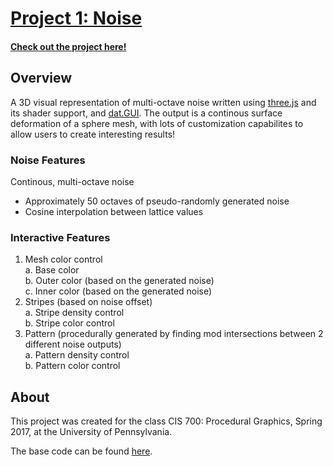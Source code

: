 # [Project 1: Noise](https://github.com/CIS700-Procedural-Graphics/Project1-Noise)

#### [Check out the project here!](https://sknop8.github.io/Project1-Noise/)

## Overview

A 3D visual representation of multi-octave noise written using [three.js](https://threejs.org/) and its shader support, and [dat.GUI](https://workshop.chromeexperiments.com/examples/gui/#1--Basic-Usage). The output is a continous surface deformation of a sphere mesh, with lots of customization capabilites to allow users to create interesting results!

### Noise Features
Continous, multi-octave noise
- Approximately 50 octaves of pseudo-randomly generated noise
- Cosine interpolation between lattice values

### Interactive Features

1. Mesh color control    
a. Base color    
b. Outer color (based on the generated noise)    
c. Inner color (based on the generated noise)     
2. Stripes (based on noise offset)      
a. Stripe density control     
b. Stripe color control          
3. Pattern (procedurally generated by finding mod intersections between 2 different noise outputs)     
a. Pattern density control      
b. Pattern color control	

## About

This project was created for the class CIS 700: Procedural Graphics, Spring 2017, at the University of Pennsylvania.

The base code can be found [here](https://github.com/CIS700-Procedural-Graphics/Project1-Noise).



